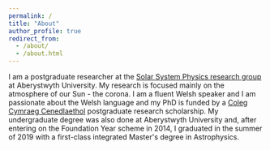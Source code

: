 ```yaml
---
permalink: /
title: "About"
author_profile: true
redirect_from: 
  - /about/
  - /about.html
---
```


I am a postgraduate researcher at the <a href="https://solarphysics.aber.ac.uk/" target="_blank">Solar System Physics research group</a> at Aberystwyth University. My research is focused mainly on the atmosphere of our Sun - the corona. I am a fluent Welsh speaker and I am passionate about the Welsh language and my PhD is funded by a <a href="https://www.colegcymraeg.ac.uk/cy/" target="_blank">Coleg Cymraeg Cenedlaethol</a> postgraduate research scholarship. My undergraduate degree was also done at Aberystwyth University and, after entering on the Foundation Year scheme in 2014, I graduated in the summer of 2019 with a first-class integrated Master's degree in Astrophysics.